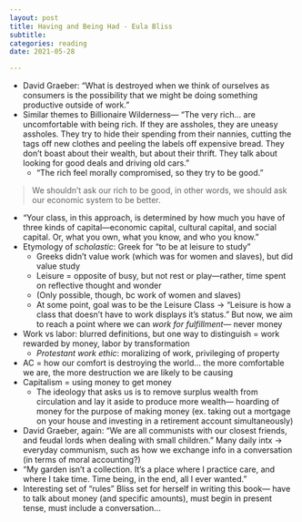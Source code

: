 ```yaml
---
layout: post
title: Having and Being Had - Eula Bliss
subtitle:
categories: reading
date: 2021-05-28

---
```


- David Graeber: “What is destroyed when we think of ourselves as consumers is the possibility that we might be doing something productive outside of work.”
- Similar themes to Billionaire Wilderness— “The very rich... are uncomfortable with being rich. If they are assholes, they are uneasy assholes. They try to hide their spending from their nannies, cutting the tags off new clothes and peeling the labels off expensive bread. They don’t boast about their wealth, but about their thrift. They talk about looking for good deals and driving old cars.”
    - “The rich feel morally compromised, so they try to be good.”

> We shouldn’t ask our rich to be good, in other words, we should ask our economic system to be better.

- “Your class, in this approach, is determined by how much you have of three kinds of capital—economic capital, cultural capital, and social capital. Or, what you own, what you know, and who you know.”
- Etymology of *scholastic*: Greek for “to be at leisure to study”
    - Greeks didn’t value work (which was for women and slaves), but did value study
    - Leisure = opposite of busy, but not rest or play—rather, time spent on reflective thought and wonder
    - (Only possible, though, bc work of women and slaves)
    - At some point, goal was to be the Leisure Class → “Leisure is how a class that doesn’t have to work displays it’s status.” But now, we aim to reach a point where we can *work for fulfillment*— never money
- Work vs labor: blurred definitions, but one way to distinguish = work rewarded by money, labor by transformation
    - *Protestant work ethic*: moralizing of work, privileging of property
- AC = how our comfort is destroying the world... the more comfortable we are, the more destruction we are likely to be causing
- Capitalism = using  money to get money
    - The ideology that asks us is to remove surplus wealth from circulation and lay it aside to produce more wealth— hoarding of money for the purpose of making money (ex. taking out a mortgage on your house and investing in a retirement account simultaneously)
- David Graeber, again: “We are all communists with our closest friends, and feudal lords when dealing with small children.” Many daily intx → everyday communism, such as how we exchange info in a conversation (in terms of moral accounting?)
- “My garden isn’t a collection. It’s a place where I practice care, and where I take time. Time being, in the end, all I ever wanted.”
- Interesting set of “rules” Bliss set for herself in writing this book— have to talk about money (and specific amounts), must begin in present tense, must include a conversation...
